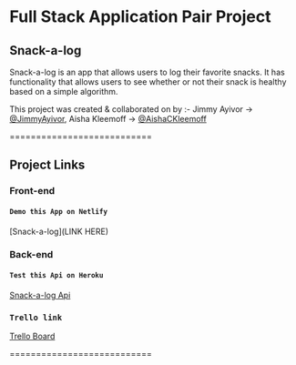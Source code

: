 # Full Stack Application Pair Project

## Snack-a-log

 Snack-a-log is an app that allows users to log their favorite snacks. It has functionality that allows users to see whether or not their snack is healthy based on a simple algorithm.

This project was created & collaborated on by :-
Jimmy Ayivor -> [@JimmyAyivor](https://github.com/JimmyAyivor),
Aisha Kleemoff -> [@AishaCKleemoff](https://github.com/AishaCKleemoff)

===========================

## Project Links

### Front-end

#### `Demo this App on Netlify`
[Snack-a-log](LINK HERE)

### Back-end

#### `Test this Api on Heroku`
[Snack-a-log Api](https://whispering-ridge-40250.herokuapp.com/snacks)


### `Trello link`
[Trello Board](https://trello.com/b/AQjAP3sZ/snack-a-log)


===========================
